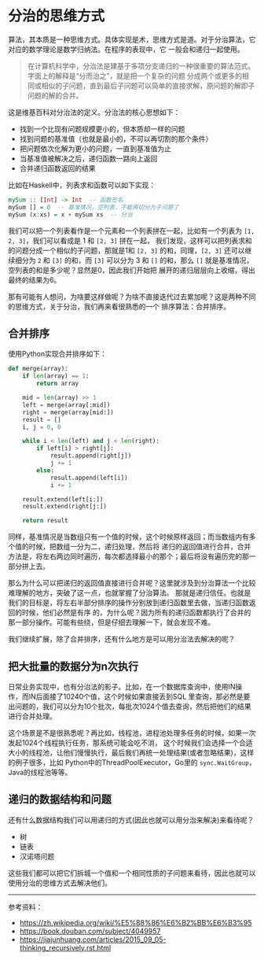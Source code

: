 # 分治的思维方式

算法，其本质是一种思维方式。具体实现是术，思维方式是道。对于分治算法，它对应的数学理论是数学归纳法。在程序的表现中，它
一般会和递归一起使用。

> 在计算机科学中，分治法是建基于多项分支递归的一种很重要的算法范式。字面上的解释是“分而治之”，就是把一个复杂的问题
> 分成两个或更多的相同或相似的子问题，直到最后子问题可以简单的直接求解，原问题的解即子问题的解的合并。

这是维基百科对分治法的定义。分治法的核心思想如下：

- 找到一个比现有问题规模更小的，但本质却一样的问题
- 找到问题的基准值（也就是最小的，不可以再切割的那个条件）
- 把问题依次化解为更小的问题，一直到基准值为止
- 当基准值被解决之后，递归函数一路向上返回
- 合并递归函数返回的结果

比如在Haskell中，列表求和函数可以如下实现：

```haskell
mySum :: [Int] -> Int  -- 函数签名
mySum [] = 0  -- 基准情况，空列表，不能再切分为子问题了
mySum (x:xs) = x + mySum xs  -- 分治
```

我们可以把一个列表看作是一个元素和一个列表拼在一起，比如有一个列表为 `[1, 2, 3]`，我们可以看成是 1 和 `[2, 3]` 拼在一起，
我们发现，这样可以把列表求和的问题分成一个相似的子问题，那就是1和 `[2, 3]` 的和，同理，`[2, 3]` 还可以继续细分为 `2`
和 `[3]` 的和，而 `[3]` 可以分为 3 和 `[]` 的和，那么 `[]` 就是基准情况，空列表的和是多少呢？显然是0，因此我们开始把
展开的递归层层向上收缩，得出最终的结果为6。

那有可能有人想问，为啥要这样做呢？为啥不直接迭代过去累加呢？这是两种不同的思维方式，关于分治，我们再来看很熟悉的一个
排序算法：合并排序。

## 合并排序

使用Python实现合并排序如下：

```python
def merge(array):
    if len(array) == 1:
        return array

    mid = len(array) >> 1
    left = merge(array[:mid])
    right = merge(array[mid:])
    result = []
    i, j = 0, 0

    while i < len(left) and j < len(right):
        if left[i] > right[j]:
            result.append(right[j])
            j += 1
        else:
            result.append(left[i])
            i += 1

    result.extend(left[i:])
    result.extend(right[j:])

    return result
```

同样，基准情况是当数组只有一个值的时候，这个时候原样返回；而当数组内有多个值的时候，把数组一分为二，递归处理，然后将
递归的返回值进行合并，合并方法是，将左右两边同时遍历，每次都选择最小的那个；最后将没有遍历完的那一部分拼上去。

那么为什么可以把递归的返回值直接进行合并呢？这里就涉及到分治算法一个比较难理解的地方，突破了这一点，也就掌握了分治算法。
那就是递归信任。也就是我们的目标是，将左右半部分排序的操作分别放到递归函数里去做，当递归函数返回的时候，他们必然是有序
的，为什么呢？因为所有的递归函数都执行了合并的那一部分操作。可能有些绕，但是仔细去理解一下，就会发现不难。

我们继续扩展，除了合并排序，还有什么地方是可以用分治法去解决的呢？

## 把大批量的数据分为n次执行

日常业务实现中，也有分治法的影子。比如，在一个数据库查询中，使用IN操作，而IN后面接了10240个值，这个时候如果直接丢到SQL
里查询，那必然是要出问题的，我们可以分为10个批次，每批次1024个值去查询，然后把他们的结果进行合并处理。

这个场景是不是很熟悉呢？再比如，线程池，进程池处理多任务的时候，如果一次发起1024个线程执行任务，那系统可能会吃不消，
这个时候我们会选择一个合适大小的线程池，让他们慢慢执行，最后我们再统一处理结果(或者忽略结果)，这样的例子很多，比如
Python中的ThreadPoolExecutor，Go里的 `sync.WaitGroup`，Java的线程池等等。

## 递归的数据结构和问题

还有什么数据结构我们可以用递归的方式(因此也就可以用分治来解决)来看待呢？

- 树
- 链表
- 汉诺塔问题

这些我们都可以把它们拆城一个值和一个相同性质的子问题来看待，因此也就可以使用分治的思维方式去解决他们。

---

参考资料：

- https://zh.wikipedia.org/wiki/%E5%88%86%E6%B2%BB%E6%B3%95
- https://book.douban.com/subject/4049957
- https://jiajunhuang.com/articles/2015_09_05-thinking_recursively.rst.html
